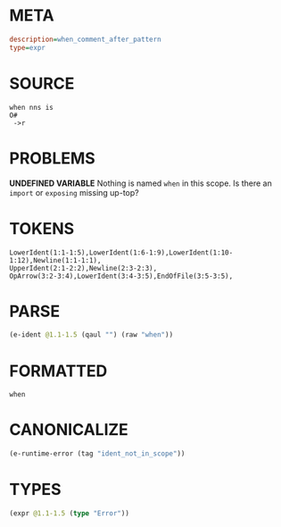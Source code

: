 # META
~~~ini
description=when_comment_after_pattern
type=expr
~~~
# SOURCE
~~~roc
when nns is
O#
 ->r
~~~
# PROBLEMS
**UNDEFINED VARIABLE**
Nothing is named `when` in this scope.
Is there an `import` or `exposing` missing up-top?

# TOKENS
~~~zig
LowerIdent(1:1-1:5),LowerIdent(1:6-1:9),LowerIdent(1:10-1:12),Newline(1:1-1:1),
UpperIdent(2:1-2:2),Newline(2:3-2:3),
OpArrow(3:2-3:4),LowerIdent(3:4-3:5),EndOfFile(3:5-3:5),
~~~
# PARSE
~~~clojure
(e-ident @1.1-1.5 (qaul "") (raw "when"))
~~~
# FORMATTED
~~~roc
when
~~~
# CANONICALIZE
~~~clojure
(e-runtime-error (tag "ident_not_in_scope"))
~~~
# TYPES
~~~clojure
(expr @1.1-1.5 (type "Error"))
~~~
